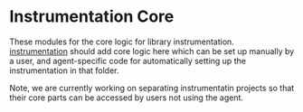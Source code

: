 # Instrumentation Core

These modules for the core logic for library instrumentation. [instrumentation](../instrumentation)
should add core logic here which can be set up manually by a user, and agent-specific code
for automatically setting up the instrumentation in that folder.

Note, we are currently working on separating instrumentatin projects so that their core parts can
be accessed by users not using the agent.